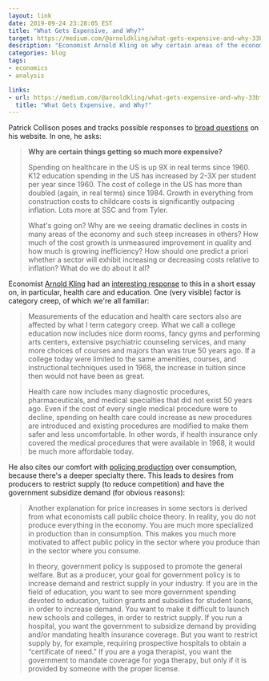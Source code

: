 ```yaml
---
layout: link
date: 2019-09-24 23:28:05 EST
title: "What Gets Expensive, and Why?"
target: https://medium.com/@arnoldkling/what-gets-expensive-and-why-33bf4b891be2
description: "Economist Arnold Kling on why certain areas of the economy increase in cost while others drop."
categories: blog
tags:
- economics
- analysis

links:
- url: https://medium.com/@arnoldkling/what-gets-expensive-and-why-33bf4b891be2
  title: "What Gets Expensive, and Why?"
---
```


Patrick Collison poses and tracks possible responses to [broad questions](https://patrickcollison.com/questions) on his website. In one, he asks:

> **Why are certain things getting so much more expensive?**
>
> Spending on healthcare in the US is up 9X in real terms since 1960. K12 education spending in the US has increased by 2-3X per student per year since 1960. The cost of college in the US has more than doubled (again, in real terms) since 1984. Growth in everything from construction costs to childcare costs is significantly outpacing inflation. Lots more at SSC and from Tyler.
>
> What's going on? Why are we seeing dramatic declines in costs in many areas of the economy and such steep increases in others? How much of the cost growth is unmeasured improvement in quality and how much is growing inefficiency? How should one predict a priori whether a sector will exhibit increasing or decreasing costs relative to inflation? What do we do about it all?

Economist [Arnold Kling](http://www.arnoldkling.com/ "Arnold Kling") had an [interesting response](https://medium.com/@arnoldkling/what-gets-expensive-and-why-33bf4b891be2 "What Gets Expensive, and Why?") to this in a short essay on, in particular, health care and education. One (very visible) factor is category creep, of which we're all familiar:

> Measurements of the education and health care sectors also are affected by what I term category creep. What we call a college education now includes nice dorm rooms, fancy gyms and performing arts centers, extensive psychiatric counseling services, and many more choices of courses and majors than was true 50 years ago. If a college today were limited to the same amenities, courses, and instructional techniques used in 1968, the increase in tuition since then would not have been as great.
>
> Health care now includes many diagnostic procedures, pharmaceuticals, and medical specialties that did not exist 50 years ago. Even if the cost of every single medical procedure were to decline, spending on health care could increase as new procedures are introduced and existing procedures are modified to make them safer and less uncomfortable. In other words, if health insurance only covered the medical procedures that were available in 1968, it would be much more affordable today.

He also cites our comfort with [policing production](https://www.econtalk.org/library/Enc1/PublicChoiceTheory.html "Public choice theory") over consumption, because there's a deeper specialty there. This leads to desires from producers to restrict supply (to reduce competition) and have the government subsidize demand (for obvious reasons):

> Another explanation for price increases in some sectors is derived from what economists call public choice theory. In reality, you do not produce everything in the economy. You are much more specialized in production than in consumption. This makes you much more motivated to affect public policy in the sector where you produce than in the sector where you consume.
>
> In theory, government policy is supposed to promote the general welfare. But as a producer, your goal for government policy is to increase demand and restrict supply in your industry. If you are in the field of education, you want to see more government spending devoted to education, tuition grants and subsidies for student loans, in order to increase demand. You want to make it difficult to launch new schools and colleges, in order to restrict supply. If you run a hospital, you want the government to subsidize demand by providing and/or mandating health insurance coverage. But you want to restrict supply by, for example, requiring prospective hospitals to obtain a “certificate of need.” If you are a yoga therapist, you want the government to mandate coverage for yoga therapy, but only if it is provided by someone with the proper license.
